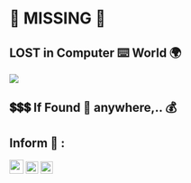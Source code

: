 # :construction: MISSING :stop_sign:

## LOST in Computer :keyboard: World :earth_africa:

<img src="https://github.com/Senthil-Lakshmikanth/Senthil-Lakshmikanth/blob/main/Glitch.gif">

## :heavy_dollar_sign::heavy_dollar_sign::heavy_dollar_sign: If Found :mag_right: anywhere,.. :moneybag:

## Inform :mobile_phone_off: :
[<img width="25px" src="https://cdn.jsdelivr.net/npm/simple-icons@v3/icons/instagram.svg">](https://www.instagram.com/senthil_dot_adhu_idhu/)
[<img width="22px" src="https://cdn.jsdelivr.net/npm/simple-icons@v3/icons/telegram.svg">](https://t.me/senthil_dot_adhu_idhu)
[<img width="22px" src="https://cdn.jsdelivr.net/npm/simple-icons@v3/icons/gmail.svg">](lakshmikanthsenthil@gmail.com)
